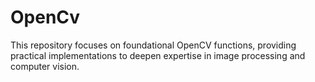 # OpenCv
This repository focuses on foundational OpenCV functions, providing practical implementations to deepen expertise in image processing and computer vision.
